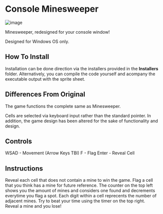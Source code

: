 # Console Minesweeper


![image](https://user-images.githubusercontent.com/44079959/64353111-2eae5b00-cfcb-11e9-990e-81d0f0832ef1.png)


Minesweeper, redesigned for your console window!

Designed for Windows OS only.


## How To Install

Installation can be done direction via the installers provided in the **Installers** folder. Alternatively, you can compile the code yourself and acompany the executable output with the sprite sheet. 

## Differences From Original

The game functions the complete same as Minesweeper. 

Cells are selected via keyboard input rather than the standard pointer. In addition, the game design has been altered for the sake of functionality and design.

## Controls

WSAD - Movement (Arrow Keys TBI)
F - Flag
Enter - Reveal Cell

## Instructions

Reveal each cell that does not contain a mine to win the game. Flag a cell that you think has a mine for future reference. The counter on the top left shows you the amount of mines and considers one found and decrements everytime you flag a spot. Each digit within a cell reprecents the number of adjacent mines. Try to beat your time using the timer on the top right. Reveal a mine and you lose!
